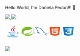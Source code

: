 Hello World, I'm Daniela Pedon!!! 👋

 <div>
  <a href="https://github.com/daniela2022">
  <img height="180em" src="https://github-readme-stats.vercel.app/api?username=daniela2022&show_icons=true&theme=cobalt&include_all_commits=true&count_private=true"/>
  <img height="180em" src="https://github-readme-stats.vercel.app/api/top-langs/?username=daniela2022&layout=compact&langs_count=7&theme=cobalt"/>
</div>
 
 <div style="display: inline_block"><br>
  <img align="center"  height="40" width="50" src="https://raw.githubusercontent.com/devicons/devicon/master/icons/java/java-original.svg">
   <img align="center"  height="30" width="40" src="https://raw.githubusercontent.com/devicons/devicon/master/icons/spring/spring-original.svg">
   <img align="center" height="30" width="40" src="https://raw.githubusercontent.com/devicons/devicon/master/icons/mysql/mysql-original.svg">
  <img align="center"  height="30" width="40" src="https://raw.githubusercontent.com/devicons/devicon/master/icons/html5/html5-original.svg">
  <img align="center"  height="30" width="40" src="https://raw.githubusercontent.com/devicons/devicon/master/icons/css3/css3-original.svg">
  
</div>
 
 ##
 
 <div>
 <a href = "mailto:contato@danielapedon3@gmail.com"><img src="https://img.shields.io/badge/Gmail-D14836?style=for-the-badge&logo=gmail&logoColor=white"></a>
  
  

 
 </div>
  
<!--
**daniela2022/daniela2022** is a ✨ _special_ ✨ repository because its `README.md` (this file) appears on your GitHub profile.

Here are some ideas to get you started:

- 🔭 I’m currently working on ...
- 🌱 I’m currently learning ...
- 👯 I’m looking to collaborate on ...
- 🤔 I’m looking for help with ...
- 💬 Ask me about ...
- 📫 How to reach me: ...
- 😄 Pronouns: ...
- ⚡ Fun fact: ...
-->
